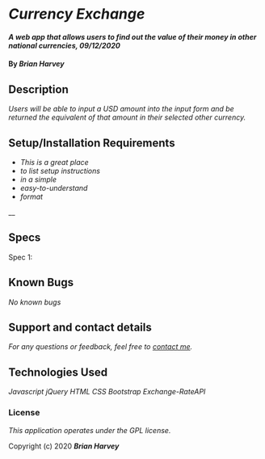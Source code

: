 # _Currency Exchange_

#### _A web app that allows users to find out the value of their money in other national currencies, 09/12/2020_

#### By _**Brian Harvey**_

## Description

_Users will be able to input a USD amount into the input form and be returned the equivalent of that amount in their selected other currency._

## Setup/Installation Requirements

* _This is a great place_
* _to list setup instructions_
* _in a simple_
* _easy-to-understand_
* _format_

__

## Specs
Spec 1: 

## Known Bugs

_No known bugs_

## Support and contact details

_For any questions or feedback, feel free to [contact me](mailto:brian.harv3y@gmail.com)._

## Technologies Used

_Javascript_
_jQuery_
_HTML_
_CSS_
_Bootstrap_
_Exchange-RateAPI_

### License

*_This application operates under the GPL license._*

Copyright (c) 2020 **_Brian Harvey_**
